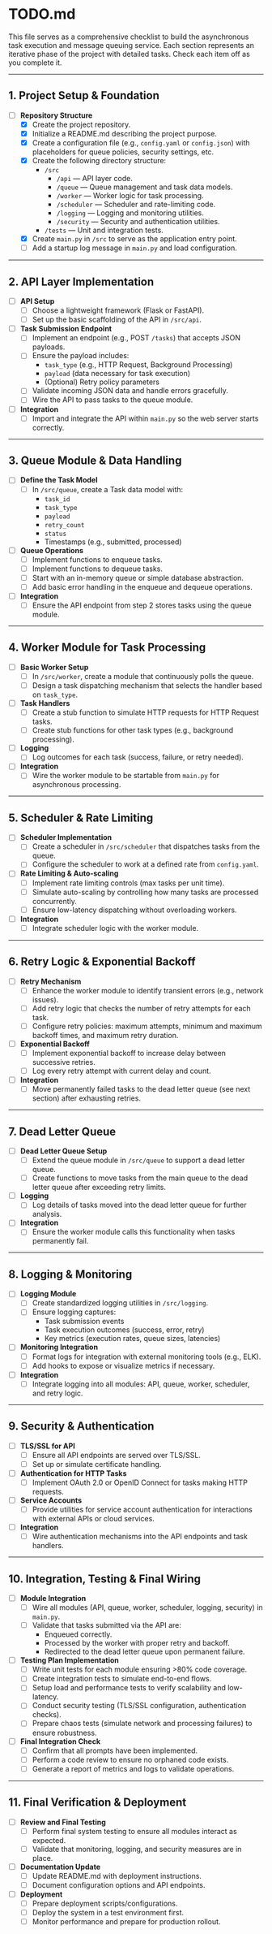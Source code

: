 # TODO.md

This file serves as a comprehensive checklist to build the asynchronous task execution and message queuing service. Each section represents an iterative phase of the project with detailed tasks. Check each item off as you complete it.

---

## 1. Project Setup & Foundation

- [ ] **Repository Structure**
  - [x] Create the project repository.
  - [x] Initialize a README.md describing the project purpose.
  - [x] Create a configuration file (e.g., `config.yaml` or `config.json`) with placeholders for queue policies, security settings, etc.
  - [x] Create the following directory structure:
    - `/src`
      - `/api` — API layer code.
      - `/queue` — Queue management and task data models.
      - `/worker` — Worker logic for task processing.
      - `/scheduler` — Scheduler and rate-limiting code.
      - `/logging` — Logging and monitoring utilities.
      - `/security` — Security and authentication utilities.
    - `/tests` — Unit and integration tests.
  - [x] Create `main.py` in `/src` to serve as the application entry point.
  - [ ] Add a startup log message in `main.py` and load configuration.

---

## 2. API Layer Implementation

- [ ] **API Setup**
  - [ ] Choose a lightweight framework (Flask or FastAPI).
  - [ ] Set up the basic scaffolding of the API in `/src/api`.
  
- [ ] **Task Submission Endpoint**
  - [ ] Implement an endpoint (e.g., POST `/tasks`) that accepts JSON payloads.
  - [ ] Ensure the payload includes:
    - `task_type` (e.g., HTTP Request, Background Processing)
    - `payload` (data necessary for task execution)
    - (Optional) Retry policy parameters
  - [ ] Validate incoming JSON data and handle errors gracefully.
  - [ ] Wire the API to pass tasks to the queue module.

- [ ] **Integration**
  - [ ] Import and integrate the API within `main.py` so the web server starts correctly.

---

## 3. Queue Module & Data Handling

- [ ] **Define the Task Model**
  - [ ] In `/src/queue`, create a Task data model with:
    - `task_id`
    - `task_type`
    - `payload`
    - `retry_count`
    - `status`
    - Timestamps (e.g., submitted, processed)
  
- [ ] **Queue Operations**
  - [ ] Implement functions to enqueue tasks.
  - [ ] Implement functions to dequeue tasks.
  - [ ] Start with an in-memory queue or simple database abstraction.
  - [ ] Add basic error handling in the enqueue and dequeue operations.

- [ ] **Integration**
  - [ ] Ensure the API endpoint from step 2 stores tasks using the queue module.

---

## 4. Worker Module for Task Processing

- [ ] **Basic Worker Setup**
  - [ ] In `/src/worker`, create a module that continuously polls the queue.
  - [ ] Design a task dispatching mechanism that selects the handler based on `task_type`.
  
- [ ] **Task Handlers**
  - [ ] Create a stub function to simulate HTTP requests for HTTP Request tasks.
  - [ ] Create stub functions for other task types (e.g., background processing).
  
- [ ] **Logging**
  - [ ] Log outcomes for each task (success, failure, or retry needed).

- [ ] **Integration**
  - [ ] Wire the worker module to be startable from `main.py` for asynchronous processing.

---

## 5. Scheduler & Rate Limiting

- [ ] **Scheduler Implementation**
  - [ ] Create a scheduler in `/src/scheduler` that dispatches tasks from the queue.
  - [ ] Configure the scheduler to work at a defined rate from `config.yaml`.
  
- [ ] **Rate Limiting & Auto-scaling**
  - [ ] Implement rate limiting controls (max tasks per unit time).
  - [ ] Simulate auto-scaling by controlling how many tasks are processed concurrently.
  - [ ] Ensure low-latency dispatching without overloading workers.

- [ ] **Integration**
  - [ ] Integrate scheduler logic with the worker module.

---

## 6. Retry Logic & Exponential Backoff

- [ ] **Retry Mechanism**
  - [ ] Enhance the worker module to identify transient errors (e.g., network issues).
  - [ ] Add retry logic that checks the number of retry attempts for each task.
  - [ ] Configure retry policies: maximum attempts, minimum and maximum backoff times, and maximum retry duration.
  
- [ ] **Exponential Backoff**
  - [ ] Implement exponential backoff to increase delay between successive retries.
  - [ ] Log every retry attempt with current delay and count.

- [ ] **Integration**
  - [ ] Move permanently failed tasks to the dead letter queue (see next section) after exhausting retries.

---

## 7. Dead Letter Queue

- [ ] **Dead Letter Queue Setup**
  - [ ] Extend the queue module in `/src/queue` to support a dead letter queue.
  - [ ] Create functions to move tasks from the main queue to the dead letter queue after exceeding retry limits.
  
- [ ] **Logging**
  - [ ] Log details of tasks moved into the dead letter queue for further analysis.
  
- [ ] **Integration**
  - [ ] Ensure the worker module calls this functionality when tasks permanently fail.

---

## 8. Logging & Monitoring

- [ ] **Logging Module**
  - [ ] Create standardized logging utilities in `/src/logging`.
  - [ ] Ensure logging captures:
    - Task submission events
    - Task execution outcomes (success, error, retry)
    - Key metrics (execution rates, queue sizes, latencies)
  
- [ ] **Monitoring Integration**
  - [ ] Format logs for integration with external monitoring tools (e.g., ELK).
  - [ ] Add hooks to expose or visualize metrics if necessary.

- [ ] **Integration**
  - [ ] Integrate logging into all modules: API, queue, worker, scheduler, and retry logic.

---

## 9. Security & Authentication

- [ ] **TLS/SSL for API**
  - [ ] Ensure all API endpoints are served over TLS/SSL.
  - [ ] Set up or simulate certificate handling.

- [ ] **Authentication for HTTP Tasks**
  - [ ] Implement OAuth 2.0 or OpenID Connect for tasks making HTTP requests.
  
- [ ] **Service Accounts**
  - [ ] Provide utilities for service account authentication for interactions with external APIs or cloud services.
  
- [ ] **Integration**
  - [ ] Wire authentication mechanisms into the API endpoints and task handlers.

---

## 10. Integration, Testing & Final Wiring

- [ ] **Module Integration**
  - [ ] Wire all modules (API, queue, worker, scheduler, logging, security) in `main.py`.
  - [ ] Validate that tasks submitted via the API are:
    - Enqueued correctly.
    - Processed by the worker with proper retry and backoff.
    - Redirected to the dead letter queue upon permanent failure.
  
- [ ] **Testing Plan Implementation**
  - [ ] Write unit tests for each module ensuring >80% code coverage.
  - [ ] Create integration tests to simulate end-to-end flows.
  - [ ] Setup load and performance tests to verify scalability and low-latency.
  - [ ] Conduct security testing (TLS/SSL configuration, authentication checks).
  - [ ] Prepare chaos tests (simulate network and processing failures) to ensure robustness.

- [ ] **Final Integration Check**
  - [ ] Confirm that all prompts have been implemented.
  - [ ] Perform a code review to ensure no orphaned code exists.
  - [ ] Generate a report of metrics and logs to validate operations.

---

## 11. Final Verification & Deployment

- [ ] **Review and Final Testing**
  - [ ] Perform final system testing to ensure all modules interact as expected.
  - [ ] Validate that monitoring, logging, and security measures are in place.
  
- [ ] **Documentation Update**
  - [ ] Update README.md with deployment instructions.
  - [ ] Document configuration options and API endpoints.

- [ ] **Deployment**
  - [ ] Prepare deployment scripts/configurations.
  - [ ] Deploy the system in a test environment first.
  - [ ] Monitor performance and prepare for production rollout.